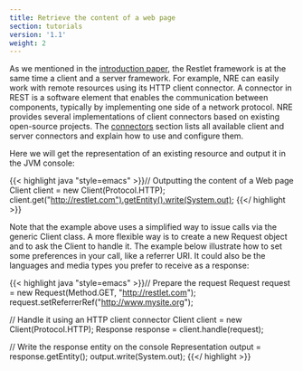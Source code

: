 ```yaml
---
title: Retrieve the content of a web page
section: tutorials
version: '1.1'
weight: 2
---
```

As we mentioned in the [introduction paper](/about/introduction), the
Restlet framework is at the same time a client and a server framework.
For example, NRE can easily work with remote resources using its HTTP
client connector. A connector in REST is a software element that enables
the communication between components, typically by implementing one side
of a network protocol. NRE provides several implementations of client
connectors based on existing open-source projects. The
[connectors](connectors) section lists all available client and server
connectors and explain how to use and configure them.

Here we will get the representation of an existing resource and output
it in the JVM console:

{{< highlight java "style=emacs" >}}// Outputting the content of a Web page
Client client = new Client(Protocol.HTTP);
client.get("http://restlet.com").getEntity().write(System.out);
{{</ highlight >}}

Note that the example above uses a simplified way to issue calls via the
generic Client class. A more flexible way is to create a new Request
object and to ask the Client to handle it. The example below illustrate
how to set some preferences in your call, like a referrer URI. It could
also be the languages and media types you prefer to receive as a
response:

{{< highlight java "style=emacs" >}}// Prepare the request
Request request = new Request(Method.GET, "http://restlet.com");
request.setReferrerRef("http://www.mysite.org");

// Handle it using an HTTP client connector
Client client = new Client(Protocol.HTTP);
Response response = client.handle(request);

// Write the response entity on the console
Representation output = response.getEntity();
output.write(System.out);
{{</ highlight >}}
